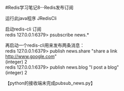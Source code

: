 #Redis学习笔记8--Redis发布订阅

运行此java程序 JRedisCli  

启动redis-cli 订阅  
redis 127.0.0.1:6379> psubscribe news.*  

再启动一个redis-cli用来发布两条消息：  
redis 127.0.0.1:6379> publish news.share "share a link http://www.google.com"  
(integer) 2  
redis 127.0.0.1:6379> publish news.blog "I post a blog"  
(integer) 2  


【python的接收端未完成pubsub_news.py】